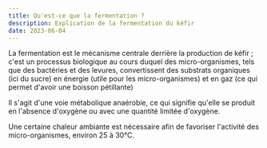 ```yaml
---
title: Qu'est-ce que la fermentation ?
description: Explication de la fermentation du kéfir
date: 2023-06-04
---
```


La fermentation est le mécanisme centrale derrière la production de kéfir ; c'est un processus biologique au cours duquel des micro-organismes, tels que des bactéries et des levures, convertissent des substrats organiques (ici du sucre) en énergie (utile pour les micro-organismes) et en gaz (ce qui permet d'avoir une boisson pétillante)

Il s'agit d'une voie métabolique anaérobie, ce qui signifie qu'elle se produit en l'absence d'oxygène ou avec une quantité limitée d'oxygène.

Une certaine chaleur ambiante est nécessaire afin de favoriser l'activité des micro-organismes, environ 25 à 30°C.